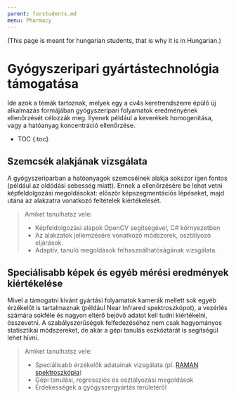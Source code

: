 ```yaml
---
parent: forstudents.md
menu: Pharmacy
---
```


(This page is meant for hungarian students, that is why it is in Hungarian.)

# Gyógyszeripari gyártástechnológia támogatása

Ide azok a témák tartoznak, melyek egy a cv4s keretrendszerre épülő új alkalmazás formájában gyógyszeripari folyamatok eredményének ellenőrzését célozzák meg. Ilyenek például a keverékek homogenitása, vagy a hatóanyag koncentráció ellenőrzése.

* TOC
{:toc}

## Szemcsék alakjának vizsgálata

A gyógyszeriparban a hatóanyagok szemcséinek alakja sokszor igen fontos (például az oldódási sebesség miatt). Ennek a ellenőrzésére be lehet vetni képfeldolgozási megoldásokat: először képszegmentációs lépéseket, majd utána az alakzatra vonatkozó feltételek kiértékelését.

> Amiket tanulhatsz vele:
>
>  * Képfeldolgozási alapok OpenCV segítségével, C# környezetben
>  * Az alakzatok jellemzésére vonatkozó módszerek, osztályozó eljárások.
>  * Adaptív, tanuló megoldások felhasználhatóságának vizsgálata.

## Speciálisabb képek és egyéb mérési eredmények kiértékelése

Mivel a támogatni kívánt gyártási folyamatok kamerák mellett sok egyéb érzékelőt is tartalmaznak (például Near Infrared spektroszkópot), a vezérlés számára sokféle és nagyon eltérő bejövő adatot kell tudni kiértékelni, összevetni. A szabályszerűségek felfedezéséhez nem csak hagyományos statisztikai módszereket, de akár a gépi tanulás eszköztárát is segítségül lehet hívni.

> Amiket tanulhatsz vele:
>
>  * Speciálisabb érzékelők adatainak vizsgálata (pl. [RAMAN spektroszkópia](https://en.wikipedia.org/wiki/Raman_spectroscopy))
>  * Gépi tanulási, regressziós és osztályozási megoldások
>  * Érdekességek a gyógyszergyártás területéről
